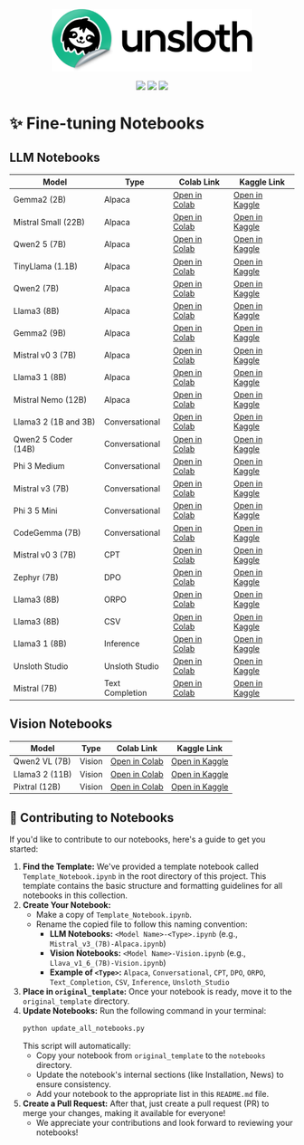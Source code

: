 <div align="center">

  <a href="https://unsloth.ai"><picture>
    <source media="(prefers-color-scheme: dark)" srcset="https://raw.githubusercontent.com/unslothai/unsloth/main/images/unsloth%20logo%20white%20text.png">
    <source media="(prefers-color-scheme: light)" srcset="https://raw.githubusercontent.com/unslothai/unsloth/main/images/unsloth%20logo%20black%20text.png">
    <img alt="unsloth logo" src="https://raw.githubusercontent.com/unslothai/unsloth/main/images/unsloth%20logo%20black%20text.png" height="110" style="max-width: 100%;">
  </picture></a>
  
<a href="https://colab.research.google.com/drive/1Ys44kVvmeZtnICzWz0xgpRnrIOjZAuxp?usp=sharing"><img src="https://raw.githubusercontent.com/unslothai/unsloth/main/images/start free finetune button.png" height="48"></a>
<a href="https://discord.gg/unsloth"><img src="https://raw.githubusercontent.com/unslothai/unsloth/main/images/Discord button.png" height="48"></a>
<a href="https://docs.unsloth.ai"><img src="https://raw.githubusercontent.com/unslothai/unsloth/refs/heads/main/images/Documentation%20Button.png" height="48"></a>

</div>

# ✨ Fine-tuning Notebooks
## LLM Notebooks
| Model | Type | Colab Link | Kaggle Link |
| --- | --- | --- | --- |
| Gemma2 (2B) | Alpaca | [Open in Colab](https://colab.research.google.com/github/Erland366/notebooks/blob/master/notebooks/Gemma2_(2B)-Alpaca.ipynb) | [Open in Kaggle](https://www.kaggle.com/notebooks/welcome?src=https://github.com/Erland366/notebooks/blob/master/notebooks/Kaggle-Gemma2_(2B)-Alpaca.ipynb&accelerator=nvidiaTeslaT4)
| Mistral Small (22B) | Alpaca | [Open in Colab](https://colab.research.google.com/github/Erland366/notebooks/blob/master/notebooks/Mistral_Small_(22B)-Alpaca.ipynb) | [Open in Kaggle](https://www.kaggle.com/notebooks/welcome?src=https://github.com/Erland366/notebooks/blob/master/notebooks/Kaggle-Mistral_Small_(22B)-Alpaca.ipynb&accelerator=nvidiaTeslaT4)
| Qwen2 5 (7B) | Alpaca | [Open in Colab](https://colab.research.google.com/github/Erland366/notebooks/blob/master/notebooks/Qwen2_5_(7B)-Alpaca.ipynb) | [Open in Kaggle](https://www.kaggle.com/notebooks/welcome?src=https://github.com/Erland366/notebooks/blob/master/notebooks/Kaggle-Qwen2_5_(7B)-Alpaca.ipynb&accelerator=nvidiaTeslaT4)
| TinyLlama (1.1B) | Alpaca | [Open in Colab](https://colab.research.google.com/github/Erland366/notebooks/blob/master/notebooks/TinyLlama_(1.1B)-Alpaca.ipynb) | [Open in Kaggle](https://www.kaggle.com/notebooks/welcome?src=https://github.com/Erland366/notebooks/blob/master/notebooks/Kaggle-TinyLlama_(1.1B)-Alpaca.ipynb&accelerator=nvidiaTeslaT4)
| Qwen2 (7B) | Alpaca | [Open in Colab](https://colab.research.google.com/github/Erland366/notebooks/blob/master/notebooks/Qwen2_(7B)-Alpaca.ipynb) | [Open in Kaggle](https://www.kaggle.com/notebooks/welcome?src=https://github.com/Erland366/notebooks/blob/master/notebooks/Kaggle-Qwen2_(7B)-Alpaca.ipynb&accelerator=nvidiaTeslaT4)
| Llama3 (8B) | Alpaca | [Open in Colab](https://colab.research.google.com/github/Erland366/notebooks/blob/master/notebooks/Llama3_(8B)-Alpaca.ipynb) | [Open in Kaggle](https://www.kaggle.com/notebooks/welcome?src=https://github.com/Erland366/notebooks/blob/master/notebooks/Kaggle-Llama3_(8B)-Alpaca.ipynb&accelerator=nvidiaTeslaT4)
| Gemma2 (9B) | Alpaca | [Open in Colab](https://colab.research.google.com/github/Erland366/notebooks/blob/master/notebooks/Gemma2_(9B)-Alpaca.ipynb) | [Open in Kaggle](https://www.kaggle.com/notebooks/welcome?src=https://github.com/Erland366/notebooks/blob/master/notebooks/Kaggle-Gemma2_(9B)-Alpaca.ipynb&accelerator=nvidiaTeslaT4)
| Mistral v0 3 (7B) | Alpaca | [Open in Colab](https://colab.research.google.com/github/Erland366/notebooks/blob/master/notebooks/Mistral_v0_3_(7B)-Alpaca.ipynb) | [Open in Kaggle](https://www.kaggle.com/notebooks/welcome?src=https://github.com/Erland366/notebooks/blob/master/notebooks/Kaggle-Mistral_v0_3_(7B)-Alpaca.ipynb&accelerator=nvidiaTeslaT4)
| Llama3 1 (8B) | Alpaca | [Open in Colab](https://colab.research.google.com/github/Erland366/notebooks/blob/master/notebooks/Llama3_1_(8B)-Alpaca.ipynb) | [Open in Kaggle](https://www.kaggle.com/notebooks/welcome?src=https://github.com/Erland366/notebooks/blob/master/notebooks/Kaggle-Llama3_1_(8B)-Alpaca.ipynb&accelerator=nvidiaTeslaT4)
| Mistral Nemo (12B) | Alpaca | [Open in Colab](https://colab.research.google.com/github/Erland366/notebooks/blob/master/notebooks/Mistral_Nemo_(12B)-Alpaca.ipynb) | [Open in Kaggle](https://www.kaggle.com/notebooks/welcome?src=https://github.com/Erland366/notebooks/blob/master/notebooks/Kaggle-Mistral_Nemo_(12B)-Alpaca.ipynb&accelerator=nvidiaTeslaT4)
| Llama3 2 (1B and 3B) | Conversational | [Open in Colab](https://colab.research.google.com/github/Erland366/notebooks/blob/master/notebooks/Llama3_2_(1B_and_3B)-Conversational.ipynb) | [Open in Kaggle](https://www.kaggle.com/notebooks/welcome?src=https://github.com/Erland366/notebooks/blob/master/notebooks/Kaggle-Llama3_2_(1B_and_3B)-Conversational.ipynb&accelerator=nvidiaTeslaT4)
| Qwen2 5 Coder (14B) | Conversational | [Open in Colab](https://colab.research.google.com/github/Erland366/notebooks/blob/master/notebooks/Qwen2_5_Coder_(14B)-Conversational.ipynb) | [Open in Kaggle](https://www.kaggle.com/notebooks/welcome?src=https://github.com/Erland366/notebooks/blob/master/notebooks/Kaggle-Qwen2_5_Coder_(14B)-Conversational.ipynb&accelerator=nvidiaTeslaT4)
| Phi 3 Medium | Conversational | [Open in Colab](https://colab.research.google.com/github/Erland366/notebooks/blob/master/notebooks/Phi_3_Medium-Conversational.ipynb) | [Open in Kaggle](https://www.kaggle.com/notebooks/welcome?src=https://github.com/Erland366/notebooks/blob/master/notebooks/Kaggle-Phi_3_Medium-Conversational.ipynb&accelerator=nvidiaTeslaT4)
| Mistral v3 (7B) | Conversational | [Open in Colab](https://colab.research.google.com/github/Erland366/notebooks/blob/master/notebooks/Mistral_v3_(7B)-Conversational.ipynb) | [Open in Kaggle](https://www.kaggle.com/notebooks/welcome?src=https://github.com/Erland366/notebooks/blob/master/notebooks/Kaggle-Mistral_v3_(7B)-Conversational.ipynb&accelerator=nvidiaTeslaT4)
| Phi 3 5 Mini | Conversational | [Open in Colab](https://colab.research.google.com/github/Erland366/notebooks/blob/master/notebooks/Phi_3_5_Mini-Conversational.ipynb) | [Open in Kaggle](https://www.kaggle.com/notebooks/welcome?src=https://github.com/Erland366/notebooks/blob/master/notebooks/Kaggle-Phi_3_5_Mini-Conversational.ipynb&accelerator=nvidiaTeslaT4)
| CodeGemma (7B) | Conversational | [Open in Colab](https://colab.research.google.com/github/Erland366/notebooks/blob/master/notebooks/CodeGemma_(7B)-Conversational.ipynb) | [Open in Kaggle](https://www.kaggle.com/notebooks/welcome?src=https://github.com/Erland366/notebooks/blob/master/notebooks/Kaggle-CodeGemma_(7B)-Conversational.ipynb&accelerator=nvidiaTeslaT4)
| Mistral v0 3 (7B) | CPT | [Open in Colab](https://colab.research.google.com/github/Erland366/notebooks/blob/master/notebooks/Mistral_v0_3_(7B)-CPT.ipynb) | [Open in Kaggle](https://www.kaggle.com/notebooks/welcome?src=https://github.com/Erland366/notebooks/blob/master/notebooks/Kaggle-Mistral_v0_3_(7B)-CPT.ipynb&accelerator=nvidiaTeslaT4)
| Zephyr (7B) | DPO | [Open in Colab](https://colab.research.google.com/github/Erland366/notebooks/blob/master/notebooks/Zephyr_(7B)-DPO.ipynb) | [Open in Kaggle](https://www.kaggle.com/notebooks/welcome?src=https://github.com/Erland366/notebooks/blob/master/notebooks/Kaggle-Zephyr_(7B)-DPO.ipynb&accelerator=nvidiaTeslaT4)
| Llama3 (8B) | ORPO | [Open in Colab](https://colab.research.google.com/github/Erland366/notebooks/blob/master/notebooks/Llama3_(8B)-ORPO.ipynb) | [Open in Kaggle](https://www.kaggle.com/notebooks/welcome?src=https://github.com/Erland366/notebooks/blob/master/notebooks/Kaggle-Llama3_(8B)-ORPO.ipynb&accelerator=nvidiaTeslaT4)
| Llama3 (8B) | CSV | [Open in Colab](https://colab.research.google.com/github/Erland366/notebooks/blob/master/notebooks/Llama3_(8B)-CSV.ipynb) | [Open in Kaggle](https://www.kaggle.com/notebooks/welcome?src=https://github.com/Erland366/notebooks/blob/master/notebooks/Kaggle-Llama3_(8B)-CSV.ipynb&accelerator=nvidiaTeslaT4)
| Llama3 1 (8B) | Inference | [Open in Colab](https://colab.research.google.com/github/Erland366/notebooks/blob/master/notebooks/Llama3_1_(8B)-Inference.ipynb) | [Open in Kaggle](https://www.kaggle.com/notebooks/welcome?src=https://github.com/Erland366/notebooks/blob/master/notebooks/Kaggle-Llama3_1_(8B)-Inference.ipynb&accelerator=nvidiaTeslaT4)
| Unsloth Studio | Unsloth Studio | [Open in Colab](https://colab.research.google.com/github/Erland366/notebooks/blob/master/notebooks/Unsloth_Studio.ipynb) | [Open in Kaggle](https://www.kaggle.com/notebooks/welcome?src=https://github.com/Erland366/notebooks/blob/master/notebooks/Kaggle-Unsloth_Studio.ipynb&accelerator=nvidiaTeslaT4)
| Mistral (7B) | Text Completion | [Open in Colab](https://colab.research.google.com/github/Erland366/notebooks/blob/master/notebooks/Mistral_(7B)-Text_Completion.ipynb) | [Open in Kaggle](https://www.kaggle.com/notebooks/welcome?src=https://github.com/Erland366/notebooks/blob/master/notebooks/Kaggle-Mistral_(7B)-Text_Completion.ipynb&accelerator=nvidiaTeslaT4)
## Vision Notebooks
| Model | Type | Colab Link | Kaggle Link |
| --- | --- | --- | --- |
| Qwen2 VL (7B) | Vision | [Open in Colab](https://colab.research.google.com/github/Erland366/notebooks/blob/master/notebooks/Qwen2_VL_(7B)-Vision.ipynb) | [Open in Kaggle](https://www.kaggle.com/notebooks/welcome?src=https://github.com/Erland366/notebooks/blob/master/notebooks/Kaggle-Qwen2_VL_(7B)-Vision.ipynb&accelerator=nvidiaTeslaT4)
| Llama3 2 (11B) | Vision | [Open in Colab](https://colab.research.google.com/github/Erland366/notebooks/blob/master/notebooks/Llama3_2_(11B)-Vision.ipynb) | [Open in Kaggle](https://www.kaggle.com/notebooks/welcome?src=https://github.com/Erland366/notebooks/blob/master/notebooks/Kaggle-Llama3_2_(11B)-Vision.ipynb&accelerator=nvidiaTeslaT4)
| Pixtral (12B) | Vision | [Open in Colab](https://colab.research.google.com/github/Erland366/notebooks/blob/master/notebooks/Pixtral_(12B)-Vision.ipynb) | [Open in Kaggle](https://www.kaggle.com/notebooks/welcome?src=https://github.com/Erland366/notebooks/blob/master/notebooks/Kaggle-Pixtral_(12B)-Vision.ipynb&accelerator=nvidiaTeslaT4)
<!-- Last updated on: 2024-12-23 22:14:35 -->
<!-- End of Notebook Links -->

## 🌱 Contributing to Notebooks
If you'd like to contribute to our notebooks, here's a guide to get you started:

1. **Find the Template:**  We've provided a template notebook called `Template_Notebook.ipynb` in the root directory of this project. This template contains the basic structure and formatting guidelines for all notebooks in this collection.
2. **Create Your Notebook:**
    *   Make a copy of `Template_Notebook.ipynb`.
    *   Rename the copied file to follow this naming convention:
        *   **LLM Notebooks:** `<Model Name>-<Type>.ipynb` (e.g., `Mistral_v3_(7B)-Alpaca.ipynb`)
        *   **Vision Notebooks:** `<Model Name>-Vision.ipynb` (e.g., `Llava_v1_6_(7B)-Vision.ipynb`)
        *   **Example of `<Type>`:** `Alpaca`, `Conversational`, `CPT`, `DPO`, `ORPO`, `Text_Completion`, `CSV`, `Inference`, `Unsloth_Studio`
    <!-- *   Modify the content of your notebook, adding your code, explanations, and any other relevant information. Make sure to follow the structure and guidelines from the template. -->
3. **Place in `original_template`:** Once your notebook is ready, move it to the `original_template` directory.
4. **Update Notebooks:** Run the following command in your terminal:
    ```bash
    python update_all_notebooks.py
    ```
    This script will automatically:
    *   Copy your notebook from `original_template` to the `notebooks` directory.
    *   Update the notebook's internal sections (like Installation, News) to ensure consistency.
    *   Add your notebook to the appropriate list in this `README.md` file.
5. **Create a Pull Request:** After that, just create a pull request (PR) to merge your changes, making it available for everyone!
    *   We appreciate your contributions and look forward to reviewing your notebooks!